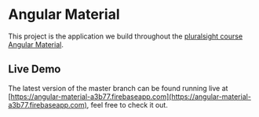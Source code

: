 # Angular Material

This project is the application we build throughout the [pluralsight course Angular Material](https://www.pluralsight.com/courses/angular-material).

## Live Demo

The latest version of the master branch can be found running live at [https://angular-material-a3b77.firebaseapp.com](https://angular-material-a3b77.firebaseapp.com), feel free to check it out.
